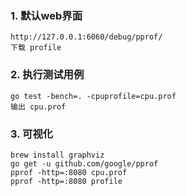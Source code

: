 ### 1. 默认web界面
    http://127.0.0.1:6060/debug/pprof/
    下载 profile
### 2. 执行测试用例
    go test -bench=. -cpuprofile=cpu.prof
    输出 cpu.prof
### 3. 可视化
    brew install graphviz
    go get -u github.com/google/pprof
    pprof -http=:8080 cpu.prof
    pprof -http=:8080 profile
